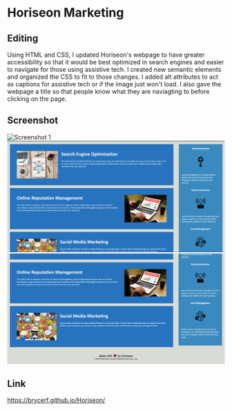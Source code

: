 # Horiseon Marketing

## Editing
Using HTML and CSS, I updated Horiseon's webpage to have greater accessibility so that it would be best optimized in search engines and easier to navigate for those using assistive tech. I created new semantic elements and organized the CSS to fit to those changes. I added alt attributes to act as captions for assistive tech or if the image just won't load. I also gave the webpage a title so that people know what they are naviagting to before clicking on the page.

## Screenshot
![Screenshot 1](./assets/images/Capture.png)
![Screenshot 2](./assets/images/Capture2.png)
![Screenshot 3](./assets/images/Capture3.png)

## Link
https://brycerf.github.io/Horiseon/